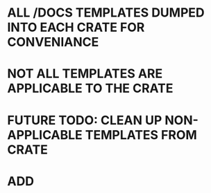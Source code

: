 # ALL /DOCS TEMPLATES DUMPED INTO EACH CRATE FOR CONVENIANCE 
# NOT ALL TEMPLATES ARE APPLICABLE TO THE CRATE
# FUTURE TODO: CLEAN UP NON-APPLICABLE TEMPLATES FROM CRATE

# ADD 